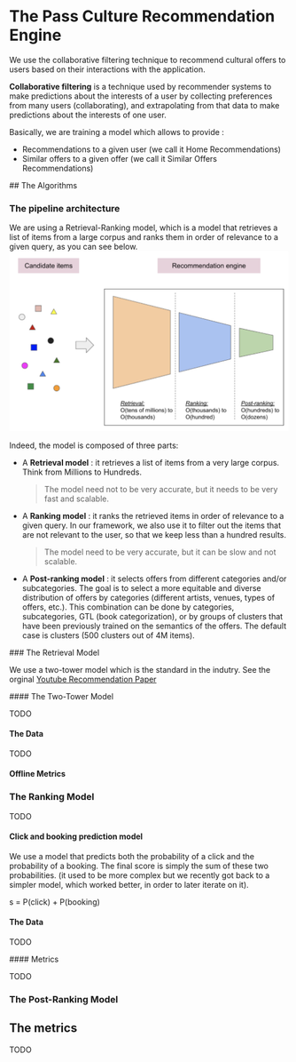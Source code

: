 
# The Pass Culture Recommendation Engine


We use the collaborative filtering technique to recommend cultural offers to users based on their interactions with the application.

**Collaborative filtering** is a technique used by recommender systems to make predictions about the interests of a user by collecting preferences from many users (collaborating), and extrapolating from that data to make predictions about the interests of one user.

Basically, we are training a model which allows to provide :
* Recommendations to a given user (we call it Home Recommendations)
* Similar offers to a given offer (we call it Similar Offers Recommendations)


## The Algorithms

### The pipeline architecture

We are using a Retrieval-Ranking model, which is a model that retrieves a list of items from a large corpus and ranks them in order of relevance to a given query, as you can see below.
![Retrieval-Ranking model](assets/retrieval-ranking-architecture.png)

Indeed, the model is composed of three parts:

* A **Retrieval model** : it retrieves a list of items from a very large corpus. Think from Millions to Hundreds.
    > The model need not to be very accurate, but it needs to be very fast and scalable.
* A **Ranking model** : it ranks the retrieved items in order of relevance to a given query. In our framework, we also use it to filter out the items that are not relevant to the user, so that we keep less than a hundred results.
    > The model need to be very accurate, but it can be slow and not scalable.
* A **Post-ranking model** : it selects offers from different categories and/or subcategories. The goal is to select a more equitable and diverse distribution of offers by categories (different artists, venues, types of offers, etc.). This combination can be done by categories, subcategories, GTL (book categorization), or by groups of clusters that have been previously trained on the semantics of the offers. The default case is clusters (500 clusters out of 4M items).


### The Retrieval Model

We use a two-tower model which is the standard in the indutry. See the orginal [Youtube Recommendation Paper](https://static.googleusercontent.com/media/research.google.com/fr//pubs/archive/45530.pdf)

#### The Two-Tower Model

TODO

#### The Data

TODO

#### Offline Metrics


### The Ranking Model

TODO

#### Click and booking prediction model

We use a model that predicts both the probability of a click and the probability of a booking. The final score is simply the sum of these two probabilities. (it used to be more complex but we recently got back to a simpler model, which worked better, in order to later iterate on it).

s = P(click) + P(booking)

#### The Data

TODO

#### Metrics

TODO

### The Post-Ranking Model


## The metrics

TODO
